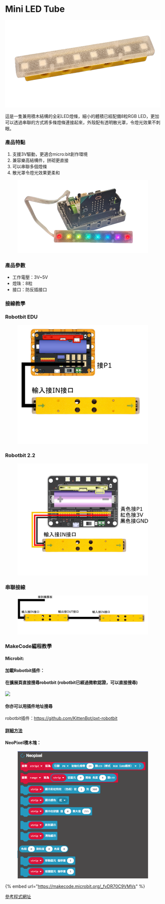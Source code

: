 # Mini LED Tube

![](../.gitbook/assets/ledtube1.png)

這是一隻兼用積木結構的全彩LED燈條，細小的體積已經配備8粒RGB LED，更加可以透過串聯的方式將多條燈條連接起來，外殼配有透明散光罩，令燈光效果不刺眼。

### 產品特點

1. 支援3V驅動，更適合micro:bit創作環境
2. 兼容樂高結構件，拼砌更直接
3. 可以串聯多個燈條
4. 散光罩令燈光效果更柔和

<figure><img src="../.gitbook/assets/ledtube3.png" alt=""><figcaption></figcaption></figure>

### 產品參數

* 工作電壓：3V\~5V
* 燈珠：8粒
* 接口：防反插接口

### 接線教學

### Robotbit EDU

<figure><img src="../.gitbook/assets/ledtube_wiring_edu.png" alt=""><figcaption></figcaption></figure>

### Robotbit 2.2

<figure><img src="../.gitbook/assets/ledtube_wiring_2.2.png" alt=""><figcaption></figcaption></figure>

### 串聯接線

<figure><img src="../.gitbook/assets/ledtube_multiple.png" alt=""><figcaption></figcaption></figure>

### MakeCode編程教學

#### Microbit:

#### 加載Robotbit插件：

#### 在擴展頁直接搜尋robotbit (robotbit已經過微軟認證，可以直接搜尋)

![](https://kittenbothk.readthedocs.io/en/latest/_images/robotbit_search.gif)

#### 你亦可以用插件地址搜尋

robotbit插件：https://github.com/KittenBot/pxt-robotbit

#### [詳細方法](../programmingplatforms/makecode/kittenbotandmakecode.md)

#### NeoPixel積木塊：

<figure><img src="../.gitbook/assets/image (10) (1) (1) (1) (1).png" alt=""><figcaption></figcaption></figure>

{% embed url="https://makecode.microbit.org/_fvDR70C9VMVs" %}

[參考程式網址](https://makecode.microbit.org/_fvDR70C9VMVs)
